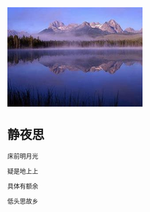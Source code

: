 <!DOCTYPE html>
<html lang="en">
<head>
    <meta charset="UTF-8">
    <title>bzdjkfkkd</title>
</head>
<body>   
<img src="0.jpg"/>    
<h1>静夜思</h1>
<p>床前明月光</p>
<p>疑是地上上</p>
<p>具体有额余</p>
<p>低头思故乡</p>
</body>
</html>
